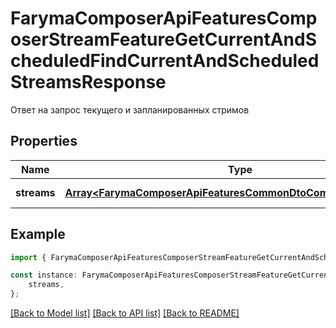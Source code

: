 # FarymaComposerApiFeaturesComposerStreamFeatureGetCurrentAndScheduledFindCurrentAndScheduledStreamsResponse

Ответ на запрос текущего и запланированных стримов

## Properties

Name | Type | Description | Notes
------------ | ------------- | ------------- | -------------
**streams** | [**Array&lt;FarymaComposerApiFeaturesCommonDtoComposerStreamDto&gt;**](FarymaComposerApiFeaturesCommonDtoComposerStreamDto.md) | Список стримов | [default to undefined]

## Example

```typescript
import { FarymaComposerApiFeaturesComposerStreamFeatureGetCurrentAndScheduledFindCurrentAndScheduledStreamsResponse } from './api';

const instance: FarymaComposerApiFeaturesComposerStreamFeatureGetCurrentAndScheduledFindCurrentAndScheduledStreamsResponse = {
    streams,
};
```

[[Back to Model list]](../README.md#documentation-for-models) [[Back to API list]](../README.md#documentation-for-api-endpoints) [[Back to README]](../README.md)
